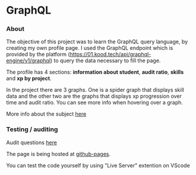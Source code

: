 # GraphQL

### About

The objective of this project was to learn the GraphQL query language, by creating my own profile page.
I used the GraphQL endpoint which is provided by the platform (https://01.kood.tech/api/graphql-engine/v1/graphql) to query the data necessary to fill the page.

The profile has 4 sections: **information about student**, **audit ratio**, **skills** and **xp by project**.

In the project there are 3 graphs. One is a spider graph that displays skill data and the other two are the graphs that displays xp progression over time and audit ratio. You can see more info when hovering over a graph.

More info about the subject [here](https://01.kood.tech/git/root/public/src/branch/master/subjects/graphql)

### Testing / auditing

Audit questions [here](https://01.kood.tech/git/root/public/src/branch/master/subjects/graphql/audit)

The page is being hosted at [github-pages](https://ElinaMemetova.github.io/).

You can test the code yourself by using "Live Server" extention on VScode